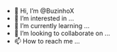 - 👋 Hi, I’m @BuzinhoX
- 👀 I’m interested in ...
- 🌱 I’m currently learning ...
- 💞️ I’m looking to collaborate on ...
- 📫 How to reach me ...

<!---
BuzinhoX/BuzinhoX is a ✨ special ✨ repository because its `README.md` (this file) appears on your GitHub profile.
You can click the Preview link to take a look at your changes.
--->
